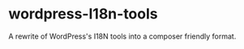 wordpress-l18n-tools
====================

A rewrite of WordPress's I18N tools into a composer friendly format.
